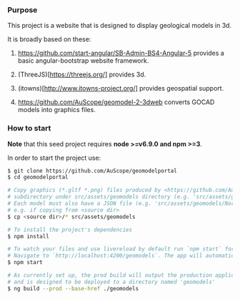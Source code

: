 
### Purpose

This project is a website that is designed to display geological models in 3d.

It is broadly based on these:

1. <https://github.com/start-angular/SB-Admin-BS4-Angular-5> provides a basic angular-bootstrap website framework.

2. (ThreeJS)[https://threejs.org/] provides 3d.

3. (itowns)[http://www.itowns-project.org/] provides geospatial support.

4. <https://github.com/AuScope/geomodel-2-3dweb> converts GOCAD models into graphics files.


### How to start
**Note** that this seed project requires  **node >=v6.9.0 and npm >=3**.

In order to start the project use:
```bash
$ git clone https://github.com/AuScope/geomodelportal
$ cd geomodelportal

# Copy graphics (*.gltf *.png) files produced by <https://github.com/AuScope/geomodel-2-3dweb> into a
# subdirectory under src/assets/geomodels directory (e.g. 'src/assets/geomodels/NorthGawler/*.gltf')
# Each model must also have a JSON file (e.g. 'src/assets/geomodels/NorthGawler.json')
# e.g. if copying from <source dir>
$ cp <source dir>/* src/assets/geomodels

# To install the project's dependencies
$ npm install

# To watch your files and use livereload by default run `npm start` for a dev server.
# Navigate to `http://localhost:4200/geomodels`. The app will automatically reload if you change any of the source files.
$ npm start

# As currently set up, the prod build will output the production application in `dist`
# and is designed to be deployed to a directory named 'geomodels'
$ ng build --prod --base-href ./geomodels
```
